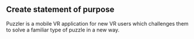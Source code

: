 ## Create statement of purpose

Puzzler is a mobile VR application for new VR users which challenges them to solve a familiar type of puzzle in a new way.




